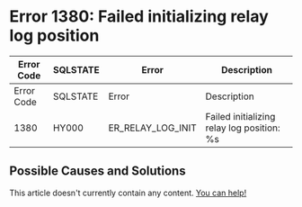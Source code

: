 
# Error 1380: Failed initializing relay log position


| Error Code | SQLSTATE | Error | Description |
| --- | --- | --- | --- |
| Error Code | SQLSTATE | Error | Description |
| 1380 | HY000 | ER_RELAY_LOG_INIT | Failed initializing relay log position: %s |




## Possible Causes and Solutions


This article doesn't currently contain any content. [You can help!](/kb/en/writing-and-editing-knowledge-base-articles/)

